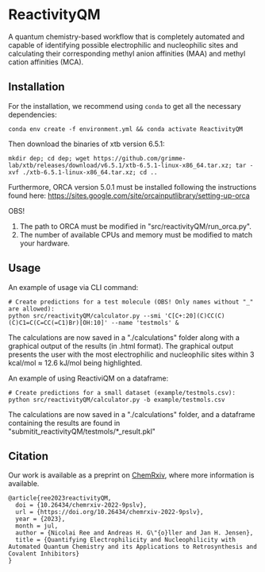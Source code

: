 # ReactivityQM
A quantum chemistry-based workflow that is completely automated and capable of identifying possible electrophilic and nucleophilic sites and calculating their corresponding methyl anion affinities (MAA) and methyl cation affinities (MCA).


## Installation

For the installation, we recommend using `conda` to get all the necessary dependencies:

    conda env create -f environment.yml && conda activate ReactivityQM


Then download the binaries of xtb version 6.5.1:

    mkdir dep; cd dep; wget https://github.com/grimme-lab/xtb/releases/download/v6.5.1/xtb-6.5.1-linux-x86_64.tar.xz; tar -xvf ./xtb-6.5.1-linux-x86_64.tar.xz; cd ..


Furthermore, ORCA version 5.0.1 must be installed following the instructions found here: https://sites.google.com/site/orcainputlibrary/setting-up-orca

OBS! 
  1) The path to ORCA must be modified in "src/reactivityQM/run_orca.py".
  2) The number of available CPUs and memory must be modified to match your hardware.


## Usage

An example of usage via CLI command:

    # Create predictions for a test molecule (OBS! Only names without "_" are allowed):
    python src/reactivityQM/calculator.py --smi 'C[C+:20](C)CC(C)(C)C1=C(C=CC(=C1)Br)[OH:10]' --name 'testmols' &
    

The calculations are now saved in a "./calculations" folder along with a graphical output of the results (in .html format).
The graphical output presents the user with the most electrophilic and nucleophilic sites within 3 kcal/mol ≈ 12.6 kJ/mol being highlighted.

An example of using ReactiviQM on a dataframe:

    # Create predictions for a small dataset (example/testmols.csv):
    python src/reactivityQM/calculator.py -b example/testmols.csv

The calculations are now saved in a "./calculations" folder, and a dataframe containing the results are found in "submitit_reactivityQM/testmols/*_result.pkl"


## Citation 

Our work is available as a preprint on [ChemRxiv](http://doi.org/10.26434/chemrxiv-2022-9pslv), where more information is available. 
```
@article{ree2023reactivityQM,
  doi = {10.26434/chemrxiv-2022-9pslv},
  url = {https://doi.org/10.26434/chemrxiv-2022-9pslv},
  year = {2023},
  month = jul,
  author = {Nicolai Ree and Andreas H. G\"{o}ller and Jan H. Jensen},
  title = {Quantifying Electrophilicity and Nucleophilicity with Automated Quantum Chemistry and its Applications to Retrosynthesis and Covalent Inhibitors}
}
```
